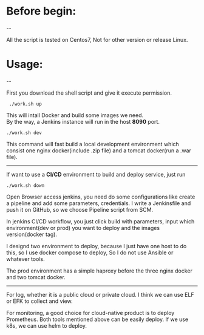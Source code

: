 # Before begin:  
--  

All the script is tested on Centos7, Not for other version or release Linux.

# Usage:
--

First you download the shell script and give it execute permission.

```  ./work.sh up ```

This will intall Docker and build some images we need.   
By the way, a Jenkins instance will run in the host __8090__ port.

``` ./work.sh dev ```  

This command will fast build a local development environment which consist one nginx docker(include .zip file) and a tomcat docker(run a .war file).  

---

If want to use a __CI/CD__ environment to build and deploy service, just run   

``` ./work.sh down ```  

Open Browser access jenkins, you need do some configurations like create a pipeline and add some parameters, credentials. I write a Jenkinsfile and push it on GitHub, so we choose Pipeline script from SCM.

In jenkins CI/CD workflow, you just click build with parameters, input which environment(dev or prod) you want to deploy and the images version(docker tag).

I designd two environment to deploy, because I just have one host to do this, so I use docker compose to deploy, So I do not use Ansible or whatever tools.    

The prod environment has a simple haproxy before the three nginx docker and two tomcat docker.

---  

For log, whether it is a public cloud or private cloud. I think we can use ELF or EFK to collect and view.   
  
For monitoring, a good choice for cloud-native product is to deploy Prometheus. Both tools mentioned above can be easily deploy. If we use k8s, we can use helm to deploy.

